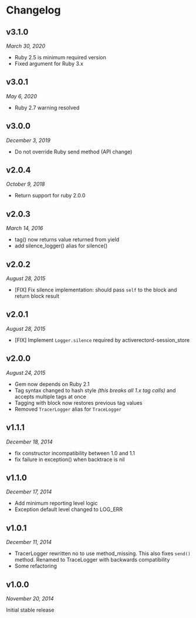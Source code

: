 # Changelog

## v3.1.0

*March 30, 2020*

- Ruby 2.5 is minimum required version
- Fixed argument for Ruby 3.x

## v3.0.1

*May 6, 2020*

- Ruby 2.7 warning resolved

## v3.0.0

*December 3, 2019*

- Do not override Ruby send method (API change)

## v2.0.4

*October 9, 2018*

* Return support for ruby 2.0.0

## v2.0.3

*March 14, 2016*

- tag() now returns value returned from yield
- add silence_logger() alias for silence()

## v2.0.2

*August 28, 2015*

* [FIX] Fix silence implementation: should pass `self` to the block and return block result

## v2.0.1

*August 28, 2015*

* [FIX] Implement `Logger.silence` required by activerectord-session_store

## v2.0.0

*August 24, 2015*

- Gem now depends on Ruby 2.1
- Tag syntax changed to hash style _(this breaks all 1.x tag calls)_ and accepts multiple tags at once
- Tagging with block now restores previous tag values
- Removed `TracerLogger` alias for `TraceLogger`

## v1.1.1

*December 18, 2014*

- fix constructor incompatibility between 1.0 and 1.1
- fix failure in exception() when backtrace is nil

## v1.1.0

*December 17, 2014*

- Add minimum reporting level logic
- Exception default level changed to LOG_ERR

## v1.0.1

*December 11, 2014*

- TracerLogger rewritten no to use method_missing. This also fixes `send()` method. 
  Renamed to TraceLogger with backwards compatibility
- Some refactoring

## v1.0.0

*November 20, 2014*

Initial stable release
